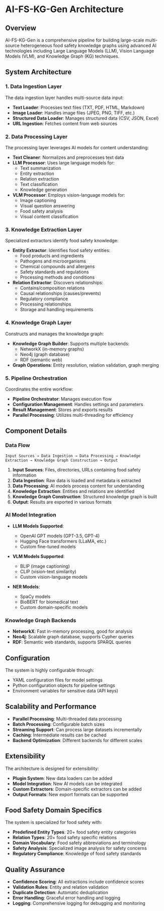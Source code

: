 # AI-FS-KG-Gen Architecture

## Overview

AI-FS-KG-Gen is a comprehensive pipeline for building large-scale multi-source heterogeneous food safety knowledge graphs using advanced AI technologies including Large Language Models (LLM), Vision Language Models (VLM), and Knowledge Graph (KG) techniques.

## System Architecture

### 1. Data Ingestion Layer

The data ingestion layer handles multi-source data input:

- **Text Loader**: Processes text files (TXT, PDF, HTML, Markdown)
- **Image Loader**: Handles image files (JPEG, PNG, TIFF, etc.)
- **Structured Data Loader**: Manages structured data (CSV, JSON, Excel)
- **URL Ingestion**: Fetches content from web sources

### 2. Data Processing Layer

The processing layer leverages AI models for content understanding:

- **Text Cleaner**: Normalizes and preprocesses text data
- **LLM Processor**: Uses large language models for:
  - Text summarization
  - Entity extraction
  - Relation extraction
  - Text classification
  - Knowledge generation
- **VLM Processor**: Employs vision-language models for:
  - Image captioning
  - Visual question answering
  - Food safety analysis
  - Visual content classification

### 3. Knowledge Extraction Layer

Specialized extractors identify food safety knowledge:

- **Entity Extractor**: Identifies food safety entities:
  - Food products and ingredients
  - Pathogens and microorganisms
  - Chemical compounds and allergens
  - Safety standards and regulations
  - Processing methods and conditions
- **Relation Extractor**: Discovers relationships:
  - Contains/composition relations
  - Causal relationships (causes/prevents)
  - Regulatory compliance
  - Processing relationships
  - Storage and handling requirements

### 4. Knowledge Graph Layer

Constructs and manages the knowledge graph:

- **Knowledge Graph Builder**: Supports multiple backends:
  - NetworkX (in-memory graphs)
  - Neo4j (graph database)
  - RDF (semantic web)
- **Graph Operations**: Entity resolution, relation validation, graph merging

### 5. Pipeline Orchestration

Coordinates the entire workflow:

- **Pipeline Orchestrator**: Manages execution flow
- **Configuration Management**: Handles settings and parameters
- **Result Management**: Stores and exports results
- **Parallel Processing**: Utilizes multi-threading for efficiency

## Component Details

### Data Flow

```
Input Sources → Data Ingestion → Data Processing → Knowledge Extraction → Knowledge Graph Construction → Output
```

1. **Input Sources**: Files, directories, URLs containing food safety information
2. **Data Ingestion**: Raw data is loaded and metadata is extracted
3. **Data Processing**: AI models process content for understanding
4. **Knowledge Extraction**: Entities and relations are identified
5. **Knowledge Graph Construction**: Structured knowledge graph is built
6. **Output**: Results are exported in various formats

### AI Model Integration

- **LLM Models Supported**:
  - OpenAI GPT models (GPT-3.5, GPT-4)
  - Hugging Face transformers (LLaMA, etc.)
  - Custom fine-tuned models

- **VLM Models Supported**:
  - BLIP (image captioning)
  - CLIP (vision-text similarity)
  - Custom vision-language models

- **NER Models**:
  - SpaCy models
  - BioBERT for biomedical text
  - Custom domain-specific models

### Knowledge Graph Backends

- **NetworkX**: Fast in-memory processing, good for analysis
- **Neo4j**: Scalable graph database, supports Cypher queries
- **RDF**: Semantic web standards, supports SPARQL queries

## Configuration

The system is highly configurable through:

- YAML configuration files for model settings
- Python configuration objects for pipeline settings
- Environment variables for sensitive data (API keys)

## Scalability and Performance

- **Parallel Processing**: Multi-threaded data processing
- **Batch Processing**: Configurable batch sizes
- **Streaming Support**: Can process large datasets incrementally
- **Caching**: Intermediate results can be cached
- **Backend Optimization**: Different backends for different scales

## Extensibility

The architecture is designed for extensibility:

- **Plugin System**: New data loaders can be added
- **Model Integration**: New AI models can be integrated
- **Custom Extractors**: Domain-specific extractors can be added
- **Output Formats**: New export formats can be supported

## Food Safety Domain Specifics

The system is specialized for food safety with:

- **Predefined Entity Types**: 20+ food safety entity categories
- **Relation Types**: 20+ food safety specific relations
- **Domain Vocabulary**: Food safety abbreviations and terminology
- **Safety Analysis**: Specialized image analysis for safety concerns
- **Regulatory Compliance**: Knowledge of food safety standards

## Quality Assurance

- **Confidence Scoring**: All extractions include confidence scores
- **Validation Rules**: Entity and relation validation
- **Duplicate Detection**: Automatic deduplication
- **Error Handling**: Graceful error handling and logging
- **Logging**: Comprehensive logging for debugging and monitoring